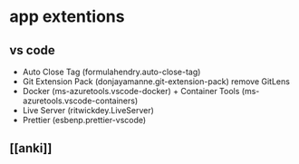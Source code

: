 # app extentions
## vs code
- Auto Close Tag (formulahendry.auto-close-tag)
- Git Extension Pack (donjayamanne.git-extension-pack) remove GitLens
- Docker (ms-azuretools.vscode-docker) + Container Tools (ms-azuretools.vscode-containers)
- Live Server (ritwickdey.LiveServer)
- Prettier (esbenp.prettier-vscode)
## [[anki]]